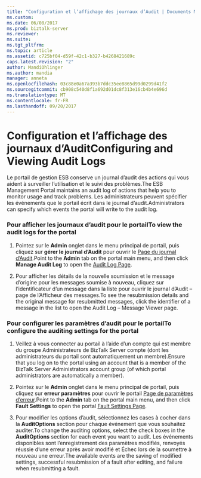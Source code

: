 ```yaml
---
title: "Configuration et l’affichage des journaux d’Audit | Documents Microsoft"
ms.custom: 
ms.date: 06/08/2017
ms.prod: biztalk-server
ms.reviewer: 
ms.suite: 
ms.tgt_pltfrm: 
ms.topic: article
ms.assetid: c725bf04-d59f-42c1-b327-b4268421689c
caps.latest.revision: "2"
author: MandiOhlinger
ms.author: mandia
manager: anneta
ms.openlocfilehash: 03c88e0a67a393b7ddc35ee8865d99d0299d41f2
ms.sourcegitcommit: cb908c540d8f1a692d01dc8f313e16cb4b4e696d
ms.translationtype: MT
ms.contentlocale: fr-FR
ms.lasthandoff: 09/20/2017
---
```

# <a name="configuring-and-viewing-audit-logs"></a><span data-ttu-id="7b11e-102">Configuration et l’affichage des journaux d’Audit</span><span class="sxs-lookup"><span data-stu-id="7b11e-102">Configuring and Viewing Audit Logs</span></span>
<span data-ttu-id="7b11e-103">Le portail de gestion ESB conserve un journal d’audit des actions qui vous aident à surveiller l’utilisation et le suivi des problèmes.</span><span class="sxs-lookup"><span data-stu-id="7b11e-103">The ESB Management Portal maintains an audit log of actions that help you to monitor usage and track problems.</span></span> <span data-ttu-id="7b11e-104">Les administrateurs peuvent spécifier les événements que le portail écrit dans le journal d’audit.</span><span class="sxs-lookup"><span data-stu-id="7b11e-104">Administrators can specify which events the portal will write to the audit log.</span></span>  
  
### <a name="to-view-the-audit-logs-for-the-portal"></a><span data-ttu-id="7b11e-105">Pour afficher les journaux d’audit pour le portail</span><span class="sxs-lookup"><span data-stu-id="7b11e-105">To view the audit logs for the portal</span></span>  
  
1.  <span data-ttu-id="7b11e-106">Pointez sur le **Admin** onglet dans le menu principal de portail, puis cliquez sur **gérer le journal d’Audit** pour ouvrir le [Page du journal d’Audit](../esb-toolkit/audit-log-page.md).</span><span class="sxs-lookup"><span data-stu-id="7b11e-106">Point to the **Admin** tab on the portal main menu, and then click **Manage Audit Log** to open the [Audit Log Page](../esb-toolkit/audit-log-page.md).</span></span>  
  
2.  <span data-ttu-id="7b11e-107">Pour afficher les détails de la nouvelle soumission et le message d’origine pour les messages soumise à nouveau, cliquez sur l’identificateur d’un message dans la liste pour ouvrir le journal d’Audit – page de l’Afficheur des messages.</span><span class="sxs-lookup"><span data-stu-id="7b11e-107">To see the resubmission details and the original message for resubmitted messages, click the identifier of a message in the list to open the Audit Log – Message Viewer page.</span></span>  
  
### <a name="to-configure-the-auditing-settings-for-the-portal"></a><span data-ttu-id="7b11e-108">Pour configurer les paramètres d’audit pour le portail</span><span class="sxs-lookup"><span data-stu-id="7b11e-108">To configure the auditing settings for the portal</span></span>  
  
1.  <span data-ttu-id="7b11e-109">Veillez à vous connecter au portail à l’aide d’un compte qui est membre du groupe Administrateurs de BizTalk Server compte (dont les administrateurs du portail sont automatiquement un membre).</span><span class="sxs-lookup"><span data-stu-id="7b11e-109">Ensure that you log on to the portal using an account that is a member of the BizTalk Server Administrators account group (of which portal administrators are automatically a member).</span></span>  
  
2.  <span data-ttu-id="7b11e-110">Pointez sur le **Admin** onglet dans le menu principal de portail, puis cliquez sur **erreur paramètres** pour ouvrir le portail [Page de paramètres d’erreur](../esb-toolkit/fault-settings-page.md).</span><span class="sxs-lookup"><span data-stu-id="7b11e-110">Point to the **Admin** tab on the portal main menu, and then click **Fault Settings** to open the portal [Fault Settings Page](../esb-toolkit/fault-settings-page.md).</span></span>  
  
3.  <span data-ttu-id="7b11e-111">Pour modifier les options d’audit, sélectionnez les cases à cocher dans la **AuditOptions** section pour chaque événement que vous souhaitez auditer.</span><span class="sxs-lookup"><span data-stu-id="7b11e-111">To change the auditing options, select the check boxes in the **AuditOptions** section for each event you want to audit.</span></span> <span data-ttu-id="7b11e-112">Les événements disponibles sont l’enregistrement des paramètres modifiés, renvoyés réussie d’une erreur après avoir modifié et Échec lors de la soumettre à nouveau une erreur.</span><span class="sxs-lookup"><span data-stu-id="7b11e-112">The available events are the saving of modified settings, successful resubmission of a fault after editing, and failure when resubmitting a fault.</span></span>